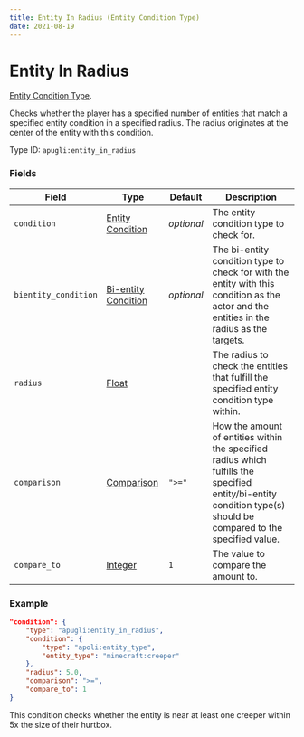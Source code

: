 ```yaml
---
title: Entity In Radius (Entity Condition Type)
date: 2021-08-19
---
```


# Entity In Radius

[Entity Condition Type](../entity_condition_types.md).

Checks whether the player has a specified number of entities that match a specified entity condition in a specified radius. The radius originates at the center of the entity with this condition.

Type ID: `apugli:entity_in_radius`

### Fields

Field  | Type | Default | Description
-------|------|---------|-------------
`condition` |	[Entity Condition](https://origins.readthedocs.io/en/latest/types/entity_condition_types/) | *optional* | The entity condition type to check for.
`bientity_condition` |	[Bi-entity Condition](https://origins.readthedocs.io/en/latest/types/bientity_condition_types/) | *optional* | The bi-entity condition type to check for with the entity with this condition as the actor and the entities in the radius as the targets.
`radius` | [Float](https://origins.readthedocs.io/en/latest/types/data_types/float/) | | The radius to check the entities that fulfill the specified entity condition type within.
`comparison` | [Comparison](https://origins.readthedocs.io/en/latest/types/data_types/comparison/)	| `">="` | How the amount of entities within the specified radius which fulfills the specified entity/bi-entity condition type(s) should be compared to the specified value.
`compare_to` | [Integer](https://origins.readthedocs.io/en/latest/types/data_types/integer/) | `1` | The value to compare the amount to.

### Example
```json
"condition": {
    "type": "apugli:entity_in_radius",
    "condition": {
        "type": "apoli:entity_type",
        "entity_type": "minecraft:creeper"
    },
    "radius": 5.0,
    "comparison": ">=",
    "compare_to": 1
}
```
This condition checks whether the entity is near at least one creeper within 5x the size of their hurtbox.